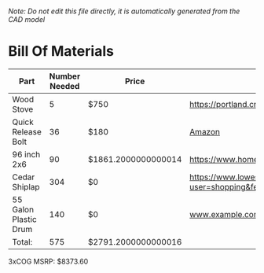 ###### Note: Do not edit this file directly, it is automatically generated from the CAD model 
# Bill Of Materials 
 |Part|Number Needed|Price|Source| 
 |----|----------|-----|-----|
|Wood Stove|5|$750|https://portland.craigslist.org/clc/spo/d/mulino-canvas-wall-tent-stove/7827117943.html|
|Quick Release Bolt|36|$180|[Amazon](https://www.amazon.com/dp/B0CSMGRBN6?tag=maslowcnc01-20)|
|96 inch 2x6|90|$1861.2000000000014|https://www.homedepot.com/p/Trex-Enhance-Naturals-1-in-x-6-in-x-8-ft-Rocky-Harbor-Square-Edge-Composite-Deck-Board-RH010608E2S01/310567552|
|Cedar Shiplap|304|$0|https://www.lowes.com/pd/RELIABILT-5-375-in-x-12-ft-Unfinished-Cedar-Tongue-and-Groove-Wall-Plank-1-Pack-Covers-5-38-sq-ft/1000456695?user=shopping&feed=yes&gad_source=1&gad_campaignid=21218170251&gclid=CjwKCAjwvO7CBhAqEiwA9q2YJdk_r7n3FB7d_4rSmPHAxLzIKqJX_qTlfnD14cEg7dvBOpAPxnaE2hoCqocQAvD_BwE|
|55 Galon Plastic Drum|140|$0|www.example.com|
|Total: |575|$2791.2000000000016| |

 3xCOG MSRP: $8373.60